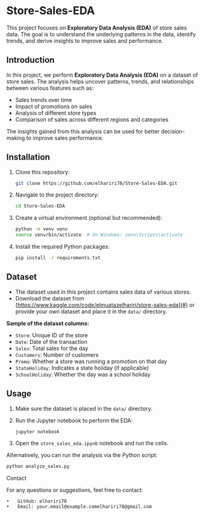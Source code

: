 # Store-Sales-EDA

This project focuses on **Exploratory Data Analysis (EDA)** of store sales data. The goal is to understand the underlying patterns in the data, identify trends, and derive insights to improve sales and performance.



## Introduction

In this project, we perform **Exploratory Data Analysis (EDA)** on a dataset of store sales. The analysis helps uncover patterns, trends, and relationships between various features such as:
- Sales trends over time
- Impact of promotions on sales
- Analysis of different store types
- Comparison of sales across different regions and categories

The insights gained from this analysis can be used for better decision-making to improve sales performance.

## Installation

1. Clone this repository:

    ```bash
    git clone https://github.com/elhariri78/Store-Sales-EDA.git
    ```

2. Navigate to the project directory:

    ```bash
    cd Store-Sales-EDA
    ```

3. Create a virtual environment (optional but recommended):

    ```bash
    python -m venv venv
    source venv/bin/activate  # On Windows: venv\Scripts\activate
    ```

4. Install the required Python packages:

    ```bash
    pip install -r requirements.txt
    ```

## Dataset

- The dataset used in this project contains sales data of various stores.
- Download the dataset from [https://www.kaggle.com/code/elmuatazelhariri/store-sales-eda](#) or provide your own dataset and place it in the `data/` directory.
  
**Sample of the dataset columns:**
- `Store`: Unique ID of the store
- `Date`: Date of the transaction
- `Sales`: Total sales for the day
- `Customers`: Number of customers
- `Promo`: Whether a store was running a promotion on that day
- `StateHoliday`: Indicates a state holiday (if applicable)
- `SchoolHoliday`: Whether the day was a school holiday

## Usage

1. Make sure the dataset is placed in the `data/` directory.
2. Run the Jupyter notebook to perform the EDA:

    ```bash
    jupyter notebook
    ```

3. Open the `store_sales_eda.ipynb` notebook and run the cells.

Alternatively, you can run the analysis via the Python script:

```bash
python analyze_sales.py

 ```

Contact

For any questions or suggestions, feel free to contact:

	
	•	GitHub: elhariri78
	•	Email: your.email@example.comelhariri78@gmail.com
